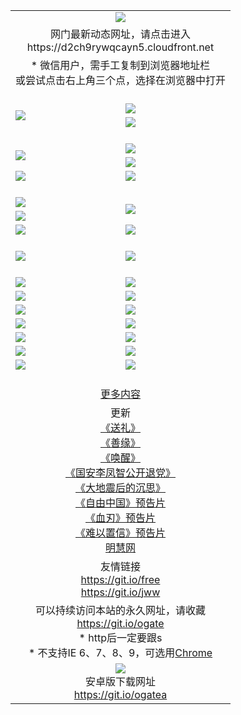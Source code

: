 ﻿<table>
  <tr></tr>
  <tr><td colspan=2 align=center><img src="https://cloud.githubusercontent.com/assets/11880933/13434984/f430fae2-e012-11e5-814f-c2df1e82b247.jpg" /></td></tr>
  <tr><td colspan=2 align=center>网门最新动态网址，请点击进入
<br>https://d2ch9rywqcayn5.cloudfront.net
    </td>
  </tr>
  <tr>
    <td colspan=2 align=center>* 微信用户，需手工复制到浏览器地址栏<br>或尝试点击右上角三个点，选择在浏览器中打开
    <!--br>* IE6打开动态网址须在选项中勾选TLS 1.0--></td>
  </tr>
  <tr height="20">
  <tr>
    <td rowspan=2><a href="https://d2ch9rywqcayn5.cloudfront.net/ogUP.aspx?name=11DKC.mp4&list=11DKC" target="_blank"><img src="https://d2ch9rywqcayn5.cloudfront.net/Up/11DKC1.jpg" /></a></td> 
    <td><div><a href="https://d2ch9rywqcayn5.cloudfront.net/ogUP.aspx?name=LRWS.mp4&list=LRWS" target="_blank"><img src="https://d2ch9rywqcayn5.cloudfront.net/Up/LRWS.jpg" /></a></td>
   </tr>
  <tr>
    <td><a href="https://d2ch9rywqcayn5.cloudfront.net/ogNiceVedio.aspx" target="_blank"><img src="https://d2ch9rywqcayn5.cloudfront.net/Up/11TGKDY.jpg" /></a></td>
  </tr>
  <tr height="20">
  <tr>
    <td rowspan=2><a href="https://d2ch9rywqcayn5.cloudfront.net/ogUP.aspx?name=4EE/DJ.mp4&list=4EEDJ" target="_blank"><img src="https://d2ch9rywqcayn5.cloudfront.net/Up/4EE/DJ_140.jpg"/></a></td>
    <td><a href="https://d2ch9rywqcayn5.cloudfront.net/ogUP.aspx?name=4EE/ZG.mp4&list=4EEZG" target="_blank"><img src="https://d2ch9rywqcayn5.cloudfront.net/Up/4EE/ZG0.jpg"/></a></td>
    <!--td><a href="https://d2ch9rywqcayn5.cloudfront.net/ogUP.aspx?name=4EE/HQ.mp4&list=4EEHQ" target="_blank"><img src="https://d2ch9rywqcayn5.cloudfront.net/Up/4EE/HQ0.jpg"/></a></td-->
  </tr>
  <tr>
    <td><a href="https://d2ch9rywqcayn5.cloudfront.net/ogUP.aspx?name=4EE/QQ.mp4&list=4EEQQ" target="_blank"><img src="https://d2ch9rywqcayn5.cloudfront.net/Up/4EE/QQ0.jpg"/></a></td>
  </tr>
  <tr>
    <td><a href="https://d2ch9rywqcayn5.cloudfront.net/onCO.aspx?ob=600%CA%C2%CE%EF&op=%D4%F6%C9%BE%B8%C4&args=WH1~%23%C0%E0%D0%CD6%D0%C2%CE%C5%7c%23%C0%E0%D0%CD6%C6%C0%C2%DB" target="_blank"><img src="https://d2ch9rywqcayn5.cloudfront.net/Up/0WZ.jpg" /></a></td>
    <td><a href="https://d2ch9rywqcayn5.cloudfront.net/onCO.aspx?ob=600%CA%C2%CE%EF&op=%D4%F6%C9%BE%B8%C4&args=WH1~%23%D3%C3%BB%A7" target="_blank"><img src="https://d2ch9rywqcayn5.cloudfront.net/Up/0WB.jpg" /></a></td>
  </tr>
  <tr height="20">
  <tr>
    <td><a href="https://d2ch9rywqcayn5.cloudfront.net/ogUP.aspx?name=JQR.mp4&count=2" target="_blank"><img src="https://d2ch9rywqcayn5.cloudfront.net/Up/JQR.jpg" /></a></td>   
    <td rowspan=2><a href="https://d2ch9rywqcayn5.cloudfront.net/ogUP.aspx?name=JP.mp4&count=9" target="_blank"><img src="https://d2ch9rywqcayn5.cloudfront.net/Up/JP.jpg" /></td>
  </tr>
  <tr>
    <td><a href="https://d2ch9rywqcayn5.cloudfront.net/ogUP.aspx?name=WH.mp4" target="_blank"><img src="https://d2ch9rywqcayn5.cloudfront.net/Up/WH.jpg" /></a></td>
  </tr>
  <tr>
    <td><a href="https://d2ch9rywqcayn5.cloudfront.net/ogUP.aspx?name=SSZJ.mp4&list=SSZJ" target="_blank"><img src="https://d2ch9rywqcayn5.cloudfront.net/Up/SSZJ.jpg" /></a></td>
    <td><a href="https://d2ch9rywqcayn5.cloudfront.net/ogUP.aspx?name=WLSH.mp4&count=2" target="_blank"><img src="https://d2ch9rywqcayn5.cloudfront.net/Up/WLSH.jpg" /></a</td>
  </tr>
  <tr height="20">
  <tr>
    <td><a href="https://d2ch9rywqcayn5.cloudfront.net/ogUP.aspx?name=ZY.mp4&count=2015|16" target="_blank"><img src="https://d2ch9rywqcayn5.cloudfront.net/Up/ZY.jpg" /></a</td>
    <td><a href="https://d2ch9rywqcayn5.cloudfront.net/ogUP.aspx?name=XTFY.mp4&count=B|2,A|24" target="_blank"><img src="https://d2ch9rywqcayn5.cloudfront.net/Up/XTFY.jpg" /></a></td>
  </tr>
  <tr height="20">
  </tr>
  <!--tr>
    <td><a href="https://d2ch9rywqcayn5.cloudfront.net/ogUP.aspx?name=4EE/GX.mp4&list=4EEGX" target="_blank"><img src="https://d2ch9rywqcayn5.cloudfront.net/Up/4EE/GX0.jpg"/></a></td>
    <td><a href="https://d2ch9rywqcayn5.cloudfront.net/ogUP.aspx?name=4EE/HD.mp4&list=4EEHD" target="_blank"><img src="https://d2ch9rywqcayn5.cloudfront.net/Up/4EE/HD0.jpg"/></a></td>
  </tr>
  <tr>
    <td><a href="https://d2ch9rywqcayn5.cloudfront.net/ogUP.aspx?name=4EE/TX.mp4&list=4EETX" target="_blank"><img src="https://d2ch9rywqcayn5.cloudfront.net/Up/4EE/TX0.jpg"/></a></td>
    <td><a href="https://d2ch9rywqcayn5.cloudfront.net/ogUP.aspx?name=4EE/WZ.mp4&list=4EEWZ" target="_blank"><img src="https://d2ch9rywqcayn5.cloudfront.net/Up/4EE/WZ0.jpg"/></a></td>
  </tr-->
  <tr>
    <td><a href="https://d2ch9rywqcayn5.cloudfront.net/onUP.aspx?name=https://du172fz170yac.cloudfront.net/" target="_blank"><img src="https://d2ch9rywqcayn5.cloudfront.net/Up/0DTW.jpg"/></a></td>
    <td><a href="https://d2ch9rywqcayn5.cloudfront.net/onUP.aspx?name=https://d240ns8up8earz.cloudfront.net/acenter/" target="_blank"><img src="https://d2ch9rywqcayn5.cloudfront.net/Up/0TDW.jpg" /></a></td>
  </tr>
  <tr>
    <td><a href="https://d2ch9rywqcayn5.cloudfront.net/onUP.aspx?name=https://d4508d6vomz2p.cloudfront.net/gb/nsc413.htm" target="_blank"><img src="https://d2ch9rywqcayn5.cloudfront.net/Up/0DJY.jpg" /></a></td>
    <td><a href="https://d2ch9rywqcayn5.cloudfront.net/onUP.aspx?name=https://d4apjbhkuxer1.cloudfront.net/xtr/gb/prog204.html" target="_blank"><img src="https://d2ch9rywqcayn5.cloudfront.net/Up/0XTR.jpg" /></a></td>
  </tr>
  <tr>
    <td><a href="https://d2ch9rywqcayn5.cloudfront.net/onUP.aspx?name=https://d3aj00iefsmfgc.cloudfront.net/" target="_blank"><img src="https://d2ch9rywqcayn5.cloudfront.net/Up/0MHW.jpg" /></a></td>
    <td><a href="https://d2ch9rywqcayn5.cloudfront.net/onUP.aspx?name=https://d20wz7qt14x5d2.cloudfront.net/" target="_blank"><img src="https://d2ch9rywqcayn5.cloudfront.net/Up/0ZJW.jpg" /></a></td>
  </tr>
  <tr>
    <td><a href="https://d2ch9rywqcayn5.cloudfront.net/ogUP.aspx?name=0FG.zip" target="_blank"><img src="https://d2ch9rywqcayn5.cloudfront.net/Up/0FG.jpg" /></a></td>
    <td><a href="https://d2ch9rywqcayn5.cloudfront.net/ogUP.aspx?name=0FGA.apk" target="_blank"><img src="https://d2ch9rywqcayn5.cloudfront.net/Up/0FGA.jpg" /></a></td>
  </tr>
  <tr>
    <td><a href="https://d2ch9rywqcayn5.cloudfront.net/ogUP.aspx?name=0U.zip" target="_blank"><img src="https://d2ch9rywqcayn5.cloudfront.net/Up/0U.jpg" /></a></td>
    <td><a href="https://d2ch9rywqcayn5.cloudfront.net/ogUP.aspx?name=0UA.apk" target="_blank"><img src="https://d2ch9rywqcayn5.cloudfront.net/Up/0UA.jpg" /></a></td>
  </tr>
  <tr>
    <td><a href="https://d2ch9rywqcayn5.cloudfront.net/ogUP.aspx?name=0iPPOTV.zip" target="_blank"><img src="https://d2ch9rywqcayn5.cloudfront.net/Up/0iPPOTV.jpg" /></a></td>
    <td><a href="https://d2ch9rywqcayn5.cloudfront.net/ogUP.aspx?name=0iNTD.apk" target="_blank"><img src="https://d2ch9rywqcayn5.cloudfront.net/Up/0iNTD.jpg" /></a></td>
  </tr>
  <!--tr>
    <td><a href="https://d2ch9rywqcayn5.cloudfront.net/ogNice.aspx" target="_blank"><img src="https://d2ch9rywqcayn5.cloudfront.net/Up/0WCYY.jpg" /></a></td>
    <td><a href="https://d2ch9rywqcayn5.cloudfront.net/onCO.aspx?list=XWPL&mode=m" target="_blank"><img src="https://d2ch9rywqcayn5.cloudfront.net/Up/0WZTT.jpg" /></a></td> 
  </tr-->
  <tr>
    <td><a href="https://d2ch9rywqcayn5.cloudfront.net/ogDY.aspx" target="_blank"><img src="https://d2ch9rywqcayn5.cloudfront.net/Up/0FK.jpg" /></a></td>
    <td><a href="https://d2ch9rywqcayn5.cloudfront.net/ogST.aspx" target="_blank"><img src="https://d2ch9rywqcayn5.cloudfront.net/Up/0ST.jpg" /></a></td> 
  </tr>
  <tr height="20">
  <tr>
    <td colspan=2 align=center><a href="https://d2ch9rywqcayn5.cloudfront.net/ogNice.aspx">更多内容</a>
    </td>
  </tr>
  <tr>
    <td colspan=2 align=center>更新<br>
      <a href="https://d2ch9rywqcayn5.cloudfront.net/ogUP.aspx?name=4ESL.mp4" target="_blank">《送礼》</a><br>
      <a href="https://d2ch9rywqcayn5.cloudfront.net/ogUP.aspx?name=4ESY.mp4" target="_blank">《善缘》</a><br>
      <a href="https://d2ch9rywqcayn5.cloudfront.net/ogUP.aspx?name=4EHX.mp4" target="_blank">《唤醒》</a><br>
      <a href="https://d2ch9rywqcayn5.cloudfront.net/ogUP.aspx?name=4LFZ.mp4" target="_blank">《国安李凤智公开退党》</a><br>
      <a href="https://d2ch9rywqcayn5.cloudfront.net/ogUP.aspx?name=4DDZHDCS.mp4" target="_blank">《大地震后的沉思》</a><br>
      <a href="https://d2ch9rywqcayn5.cloudfront.net/ogUP.aspx?name=11ZYZG0.mp4" target="_blank">《自由中国》预告片</a><br>
      <a href="https://d2ch9rywqcayn5.cloudfront.net/ogUP.aspx?name=11XR.mp4" target="_blank">《血刃》预告片</a><br>
      <a href="https://d2ch9rywqcayn5.cloudfront.net/ogUP.aspx?name=11NYZX.mp4&count=2" target="_blank">《难以置信》预告片</a><br>
      <a href="https://d2ch9rywqcayn5.cloudfront.net/onUP.aspx?name=https://www.minghui.org/" target="_blank">明慧网</a>
    </td>
  </tr>
  <tr>
    <td colspan=2 align=center>友情链接<br>
      <a href="https://git.io/free" target="_blank">https://git.io/free</a><br>
      <a href="https://git.io/jww" target="_blank">https://git.io/jww</a>
    </td>
  </tr>
  <tr>
    <td colspan=2 align=center>可以持续访问本站的永久网址，请收藏<br/><a href="https://git.io/ogate" target="_blank">https://git.io/ogate</a><br/>* http后一定要跟s<br/>* 不支持IE 6、7、8、9，可选用<a href="https://d2ch9rywqcayn5.cloudfront.net/ogUP.aspx?name=0ChromePortable.zip">Chrome</a></td>
  </tr>
  <tr>
    <td colspan=2 align=center><a href="https://d2ch9rywqcayn5.cloudfront.net/ogUP.aspx?name=0oGate.apk" target="_blank"><img src="https://cloud.githubusercontent.com/assets/11880933/13720399/75e143ee-e842-11e5-9f0a-1421f423c80f.jpg" /></a><br>安卓版下载网址<br><a href="https://git.io/ogatea">https://git.io/ogatea</a></td>
  </tr>
  <!--tr>
    <td colspan=2 align=center>可能失效的动态网址
    </td>
  </tr-->
</table>
